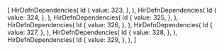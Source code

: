 [
    HirDefnDependencies(
        Id {
            value: 323,
        },
    ),
    HirDefnDependencies(
        Id {
            value: 324,
        },
    ),
    HirDefnDependencies(
        Id {
            value: 325,
        },
    ),
    HirDefnDependencies(
        Id {
            value: 326,
        },
    ),
    HirDefnDependencies(
        Id {
            value: 327,
        },
    ),
    HirDefnDependencies(
        Id {
            value: 328,
        },
    ),
    HirDefnDependencies(
        Id {
            value: 329,
        },
    ),
]